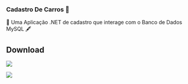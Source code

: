 ### Cadastro De Carros 🚗

📜 Uma Aplicação .NET de cadastro que interage com o Banco de Dados MySQL 🖋️

## Download

![](https://img.shields.io/badge/Windows-0078D6?style=for-the-badge&logo=windows&logoColor=white)

![](https://img.shields.io/github/downloads/{YorhanSD}/{CadastroDeCarros}/total.svg)
